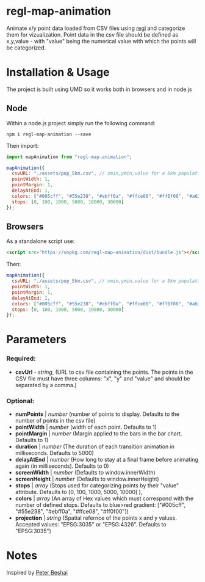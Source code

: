 # regl-map-animation

Animate x/y point data loaded from CSV files using [regl](https://github.com/regl-project/regl) and categorize them for vizualization. Point data in the csv file should be defined as x,y,value - with "value" being the numerical value with which the points will be categorized.

# Installation & Usage

The project is built using UMD so it works both in browsers and in node.js

## Node

Within a node.js project simply run the following command:

`npm i regl-map-animation --save`

Then import:

```javascript
import mapAnimation from "regl-map-animation";

mapAnimation({
  csvURL: "./assets/pop_5km.csv", // xmin,ymin,value for a 5km population grid of Europe in EPSG 3035
  pointWidth: 1,
  pointMargin: 1,
  delayAtEnd: 1,
  colors: ["#005cff", "#55e238", "#ebff0a", "#ffce08", "#ff0f00", "#a6306f"],
  stops: [0, 100, 1000, 5000, 10000, 30000]
});
```

## Browsers

As a standalone script use:

```html
<script src="https://unpkg.com/regl-map-animation/dist/bundle.js"></script>
```

Then:

```javascript
mapAnimation({
  csvURL: "./assets/pop_5km.csv", // xmin,ymin,value for a 5km population grid of Europe in EPSG 3035
  pointWidth: 1,
  pointMargin: 1,
  delayAtEnd: 1,
  colors: ["#005cff", "#55e238", "#ebff0a", "#ffce08", "#ff0f00", "#a6306f"],
  stops: [0, 100, 1000, 5000, 10000, 30000]
});
```

# Parameters

### Required:

- **csvUrl** - _string_, (URL to csv file containing the points. The points in the CSV file must have three columns: "x", "y" and "value" and should be separated by a comma.)

### Optional:

- **numPoints** | _number_ (number of points to display. Defaults to the number of points in the csv file)
- **pointWidth** | _number_ (width of each point. Defaults to 1)
- **pointMargin** | _number_ (Margin applied to the bars in the bar chart. Defaults to 1)
- **duration** | _number_ (The duration of each transition animation in milliseconds. Defaults to 5000)
- **delayAtEnd** | _number_ (How long to stay at a final frame before animating again (in milliseconds). Defaults to 0)
- **screenWidth** | _number_ (Defaults to window.innerWidth)
- **screenHeight** | _number_ (Defaults to window.innerHeight)
- **stops** | _array_ (Stops used for categorizing points by their "value" attribute. Defaults to [0, 100, 1000, 5000, 10000] ),
- **colors** | _array_ (An array of Hex values which must correspond with the number of defined stops. Defaults to blue>red gradient: ["#005cff", "#55e238", "#ebff0a", "#ffce08", "#ff0f00"])
- **projection** | _string_ (Spatial refernce of the points x and y values. Accepted values: "EPSG:3035" or "EPSG:4326". Defaults to "EPSG:3035")

# Notes

Inspired by [Peter Beshai](https://peterbeshai.com/blog/2017-05-26-beautifully-animate-points-with-webgl-and-regl/)
